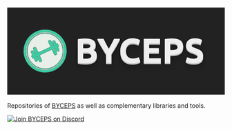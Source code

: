 ![BYCEPS Logo](/profile/logo.png)

Repositories of [BYCEPS](https://byceps.nwsnet.de/) as well as complementary libraries and tools.

[![Join BYCEPS on Discord](https://discordapp.com/api/guilds/736558889767796789/widget.png?style=banner2)](https://discord.gg/HxXbBN554U)
